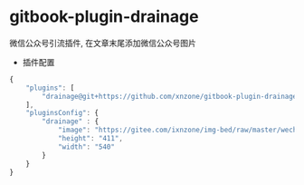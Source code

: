 # gitbook-plugin-drainage
微信公众号引流插件, 在文章末尾添加微信公众号图片

* 插件配置
```javascript
{
    "plugins": [
        "drainage@git+https://github.com/xnzone/gitbook-plugin-drainage.git#0.0.1"
    ],
    "pluginsConfig": {
        "drainage" : {
            "image": "https://gitee.com/ixnzone/img-bed/raw/master/wechat.jpg",
            "height": "411",
            "width": "540"
        }
    }
}
```